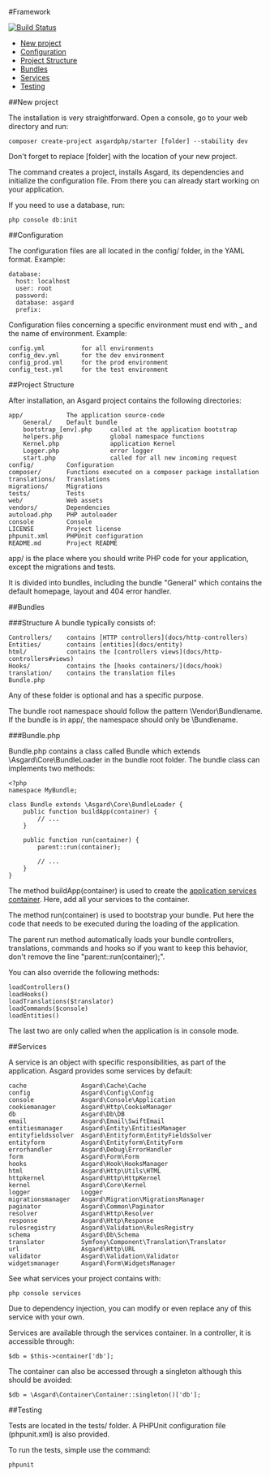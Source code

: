 #Framework

[![Build Status](https://travis-ci.org/asgardphp/asgard.svg?branch=master)](https://travis-ci.org/asgardphp/asgard)

- [New project](#new-project)
- [Configuration](#configuration)
- [Project Structure](#project-structure)
- [Bundles](#bundles)
- [Services](#services)
- [Testing](#testing)

<a name="new-project"></a>
##New project

The installation is very straightforward. Open a console, go to your web directory and run:

	composer create-project asgardphp/starter [folder] --stability dev

Don't forget to replace [folder] with the location of your new project.

The command creates a project, installs Asgard, its dependencies and initialize the configuration file. From there you can already start working on your application.

If you need to use a database, run:

	php console db:init

<a name="configuration"></a>
##Configuration

The configuration files are all located in the config/ folder, in the YAML format. Example:

	database:
	  host: localhost
	  user: root
	  password:
	  database: asgard
	  prefix:

Configuration files concerning a specific environment must end with _ and the name of environment. Example:

	config.yml			for all environments
	config_dev.yml		for the dev environment
	config_prod.yml		for the prod environment
	config_test.yml		for the test environment

<a name="project-structure"></a>
##Project Structure

After installation, an Asgard project contains the following directories:

	app/			The application source-code
		General/	Default bundle
		bootstrap_[env].php		called at the application bootstrap
		helpers.php				global namespace functions
		Kernel.php				application Kernel
		Logger.php				error logger
		start.php				called for all new incoming request
	config/			Configuration
	composer/		Functions executed on a composer package installation
	translations/	Translations
	migrations/		Migrations
	tests/			Tests
	web/			Web assets
	vendors/		Dependencies
	autoload.php	PHP autoloader
	console			Console
	LICENSE			Project license
	phpunit.xml		PHPUnit configuration
	README.md		Project README

app/ is the place where you should write PHP code for your application, except the migrations and tests.

It is divided into bundles, including the bundle "General" which contains the default homepage, layout and 404 error handler.

<a name="bundles"></a>
##Bundles

###Structure
A bundle typically consists of:

	Controllers/	contains [HTTP controllers](docs/http-controllers)
	Entities/		contains [entities](docs/entity)
	html/			contains the [controllers views](docs/http-controllers#views)
	Hooks/			contains the [hooks containers/](docs/hook)
	translation/	contains the translation files
	Bundle.php

Any of these folder is optional and has a specific purpose.

The bundle root namespace should follow the pattern \Vendor\Bundlename. If the bundle is in app/, the namespace should only be \Bundlename.

###Bundle.php

Bundle.php contains a class called Bundle which extends \Asgard\Core\BundleLoader in the bundle root folder. The bundle class can implements two methods:

	<?php
	namespace MyBundle;

	class Bundle extends \Asgard\Core\BundleLoader {
		public function buildApp(container) {
			// ...
		}

		public function run(container) {
			parent::run(container);

			// ...
		}
	}

The method buildApp(container) is used to create the [application services container](docs/container). Here, add all your services to the container.

The method run(container) is used to bootstrap your bundle. Put here the code that needs to be executed during the loading of the application.

The parent run method automatically loads your bundle controllers, translations, commands and hooks so if you want to keep this behavior, don't remove the line "parent::run(container);".

You can also override the following methods:

	loadControllers()
	loadHooks()
	loadTranslations($translator)
	loadCommands($console)
	loadEntities()

The last two are only called when the application is in console mode.

<a name="services"></a>
##Services

A service is an object with specific responsibilities, as part of the application. Asgard provides some services by default:

	cache				Asgard\Cache\Cache
	config				Asgard\Config\Config
	console				Asgard\Console\Application
	cookiemanager		Asgard\Http\CookieManager
	db					Asgard\Db\DB
	email				Asgard\Email\SwiftEmail
	entitiesmanager		Asgard\Entity\EntitiesManager
	entityfieldssolver	Asgard\Entityform\EntityFieldsSolver
	entityform			Asgard\Entityform\EntityForm
	errorhandler		Asgard\Debug\ErrorHandler
	form				Asgard\Form\Form
	hooks				Asgard\Hook\HooksManager
	html				Asgard\Http\Utils\HTML
	httpkernel			Asgard\Http\HttpKernel
	kernel				Asgard\Core\Kernel
	logger				Logger
	migrationsmanager	Asgard\Migration\MigrationsManager
	paginator			Asgard\Common\Paginator
	resolver			Asgard\Http\Resolver
	response			Asgard\Http\Response
	rulesregistry		Asgard\Validation\RulesRegistry
	schema				Asgard\Db\Schema
	translator			Symfony\Component\Translation\Translator
	url					Asgard\Http\URL
	validator			Asgard\Validation\Validator
	widgetsmanager		Asgard\Form\WidgetsManager

See what services your project contains with:

	php console services

Due to dependency injection, you can modify or even replace any of this service with your own.

Services are available through the services container. In a controller, it is accessible through:

	$db = $this->container['db'];

The container can also be accessed through a singleton although this should be avoided:

	$db = \Asgard\Container\Container::singleton()['db'];

<a name="testing"></a>
##Testing

Tests are located in the tests/ folder. A PHPUnit configuration file (phpunit.xml) is also provided.

To run the tests, simple use the command:

	phpunit